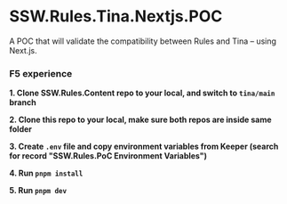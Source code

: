 # SSW.Rules.Tina.Nextjs.POC
A POC that will validate the compatibility between Rules and Tina – using Next.js.

### F5 experience

**1. Clone SSW.Rules.Content repo to your local, and switch to `tina/main` branch**

**2. Clone this repo to your local, make sure both repos are inside same folder**

**3. Create `.env` file and copy environment variables from Keeper (search for record "SSW.Rules.PoC Environment Variables")**

**4. Run `pnpm install`**

**5. Run `pnpm dev`**